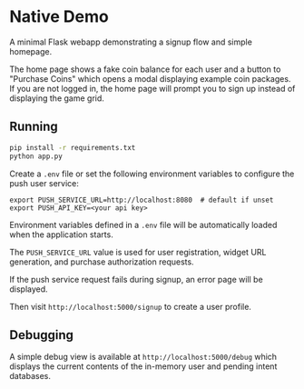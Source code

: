 # Native Demo

A minimal Flask webapp demonstrating a signup flow and simple homepage.

The home page shows a fake coin balance for each user and a button to
"Purchase Coins" which opens a modal displaying example coin packages.
If you are not logged in, the home page will prompt you to sign up instead
of displaying the game grid.

## Running

```bash
pip install -r requirements.txt
python app.py
```

Create a `.env` file or set the following environment variables to configure
the push user service:

```
export PUSH_SERVICE_URL=http://localhost:8080  # default if unset
export PUSH_API_KEY=<your api key>
```

Environment variables defined in a `.env` file will be automatically loaded
when the application starts.

The `PUSH_SERVICE_URL` value is used for user registration, widget URL
generation, and purchase authorization requests.

If the push service request fails during signup, an error page will be
displayed.

Then visit `http://localhost:5000/signup` to create a user profile.

## Debugging

A simple debug view is available at `http://localhost:5000/debug` which
displays the current contents of the in-memory user and pending intent
databases.
